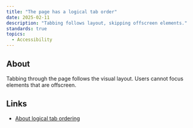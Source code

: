 ```yaml
---
title: "The page has a logical tab order"
date: 2025-02-11
description: "Tabbing follows layout, skipping offscreen elements."
standards: true
topics:
  - Accessibility
---
```


## About

Tabbing through the page follows the visual layout. Users cannot focus elements that are offscreen.

## Links

 - [About logical tab ordering](https://developer.chrome.com/docs/lighthouse/accessibility/logical-tab-order/)
